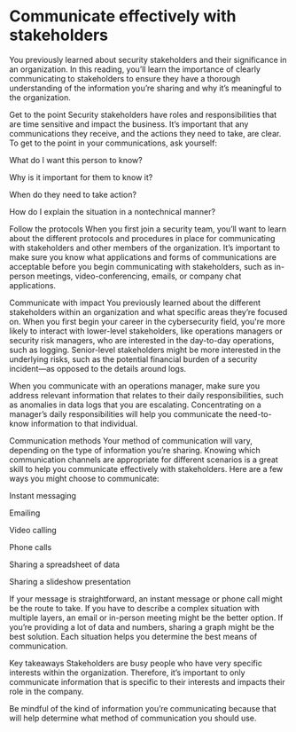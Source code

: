 # Communicate effectively with stakeholders
You previously learned about security stakeholders and their significance in an organization. In this reading, you’ll learn the importance of clearly communicating to stakeholders to ensure they have a thorough understanding of the information you’re sharing and why it’s meaningful to the organization. 

Get to the point
Security stakeholders have roles and responsibilities that are time sensitive and impact the business. It’s important that any communications they receive, and the actions they need to take, are clear. To get to the point in your communications, ask yourself: 

What do I want this person to know? 

Why is it important for them to know it? 

When do they need to take action?

How do I explain the situation in a nontechnical manner?

Follow the protocols 
When you first join a security team, you’ll want to learn about the different protocols and procedures in place for communicating with stakeholders and other members of the organization. It’s important to make sure you know what applications and forms of communications are acceptable before you begin communicating with stakeholders, such as in-person meetings, video-conferencing, emails, or company chat applications.

Communicate with impact
You previously learned about the different stakeholders within an organization and what specific areas they’re focused on. When you first begin your career in the cybersecurity field, you're more likely to interact with lower-level stakeholders, like operations managers or security risk managers, who are interested in the day-to-day operations, such as logging. Senior-level stakeholders might be more interested in the underlying risks, such as the potential financial burden of a security incident—as opposed to the details around logs. 

When you communicate with an operations manager, make sure you address relevant information that relates to their daily responsibilities, such as anomalies in data logs that you are escalating. Concentrating on a manager’s daily responsibilities will help you communicate the need-to-know information to that individual. 

Communication methods
Your method of communication will vary, depending on the type of information you’re sharing. Knowing which communication channels are appropriate for different scenarios is a great skill to help you communicate effectively with stakeholders. Here are a few ways you might choose to communicate:

Instant messaging

Emailing

Video calling

Phone calls

Sharing a spreadsheet of data

Sharing a slideshow presentation 

If your message is straightforward, an instant message or phone call might be the route to take. If you have to describe a complex situation with multiple layers, an email or in-person meeting might be the better option. If you’re providing a lot of data and numbers, sharing a graph might be the best solution. Each situation helps you determine the best means of communication. 

Key takeaways
Stakeholders are busy people who have very specific interests within the organization. Therefore, it’s important to only communicate information that is specific to their interests and impacts their role in the company.

Be mindful of the kind of information you’re communicating because that will help determine what method of communication you should use.
